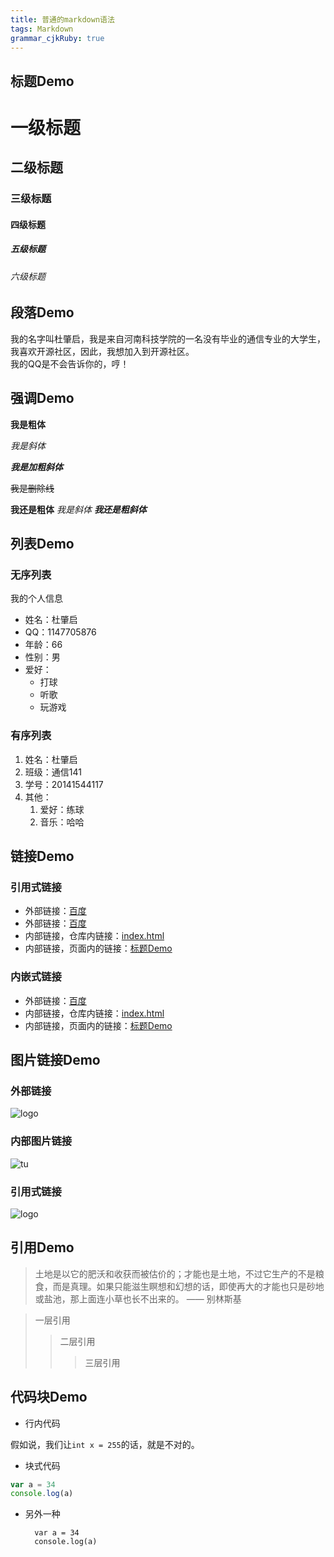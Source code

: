 ```yaml
---
title: 普通的markdown语法
tags: Markdown
grammar_cjkRuby: true
---
```



## 标题Demo

# 一级标题
## 二级标题
### 三级标题
#### 四级标题
##### 五级标题
###### 六级标题


## 段落Demo

我的名字叫杜肇启，我是来自河南科技学院的一名没有毕业的通信专业的大学生，我喜欢开源社区，因此，我想加入到开源社区。    
我的QQ是不会告诉你的，哼！

## 强调Demo

**我是粗体**

*我是斜体*

***我是加粗斜体***

~~我是删除线~~

__我还是粗体__
_我是斜体_
___我还是粗斜体___


## 列表Demo

### 无序列表 

我的个人信息

- 姓名：杜肇启
- QQ：1147705876
- 年龄：66
- 性别：男
- 爱好：
  - 打球
  - 听歌
  - 玩游戏 

### 有序列表

1.  姓名：杜肇启
2.  班级：通信141
3.  学号：20141544117
4.  其他：
	1. 爱好：练球
	2. 音乐：哈哈

## 链接Demo

### 引用式链接

- 外部链接：[百度]
- 外部链接：[百度][baidu]
- 内部链接，仓库内链接：[index.html]
- 内部链接，页面内的链接：[标题Demo]

### 内嵌式链接

- 外部链接：[百度](www.baidu.com)
- 内部链接，仓库内链接：[index.html](index.html)
- 内部链接，页面内的链接：[标题Demo](###-标题Demo)


## 图片链接Demo

### 外部链接

![logo](http://www.duzhaoqi.top/wp-content/themes/JieStyle-Two/images/avatar.jpg  "logo")

### 内部图片链接

![tu](img/1.png "图片")

### 引用式链接

![logo][logo]


## 引用Demo

>土地是以它的肥沃和收获而被估价的；才能也是土地，不过它生产的不是粮食，而是真理。如果只能滋生瞑想和幻想的话，即使再大的才能也只是砂地或盐池，那上面连小草也长不出来的。 —— 别林斯基

>一层引用
>>二层引用
>>>三层引用

## 代码块Demo

- 行内代码

假如说，我们让`int x = 255`的话，就是不对的。

- 块式代码

```javascript
var a = 34
console.log(a)
```
- 另外一种

		var a = 34
		console.log(a)

<!--下面是引用式链接-->

[百度]: www.baidu.com
[baidu]: www.baidu.com
[index.html]: index.html
[标题Demo]: ###-标题Demo

[logo]: http://www.duzhaoqi.top/wp-content/themes/JieStyle-Two/images/avatar.jpg